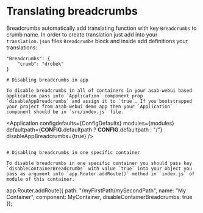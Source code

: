 # Translating breadcrumbs

Breadcrumbs automatically add translating function with key `Breadcrumbs` to crumb name. In order to create translation just add into your `translation.json` files `Breadcrumbs` block and inside add definitions your translations:

```
"Breadcrumbs": {
	"crumb": "drobek"
}

# Disabling breadcrumbs in app

To disable breadcrumbs in all of containers in your asab-webui based application pass into `Application` component prop `disableAppBreadcrumbs` and assign it to `true`. If you bootstrapped your project from asab-webui demo app then your `Application` component should be in `src/index.js` file.

```
<Application
	configdefaults={ConfigDefaults}
	modules={modules}
	defaultpath={__CONFIG__.defaultpath ? __CONFIG__.defaultpath : "/"}
	disableAppBreadcrumbs={true}
/>
```

# Disabling breadcrumbs in one specific container

To disable breadcrumbs in one specific container you should pass key `disableContainerBreadcrumbs` with value `true` into your object you pass as argument into `app.Router.addRoute()` method in `index.js` of module of this container.

```
app.Router.addRoute({
	path: "/myFirstPath/mySecondPath",
	name: "My Container",
	component: MyContainer,
	disableContainerBreadcrumbs: true
});
```